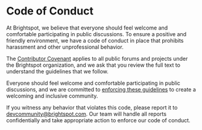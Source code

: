 # Code of Conduct

At Brightspot, we believe that everyone should feel welcome and comfortable participating in public discussions. To ensure a positive and friendly environment, we have a code of conduct in place that prohibits harassment and other unprofessional behavior. 

The [Contributor Covenant](https://www.contributor-covenant.org/version/2/0/code_of_conduct/) applies to all public forums and projects under the Brightspot organization, and we ask that you review the full text to understand the guidelines that we follow. 

Everyone should feel welcome and comfortable participating in public discussions, and we are committed to [enforcing these guidelines](https://www.contributor-covenant.org/version/2/0/code_of_conduct/#enforcement) to create a welcoming and inclusive community.

If you witness any behavior that violates this code, please report it to [devcommunity@brightspot.com](mailto:devcommunity@brightspot.com). Our team will handle all reports confidentially and take appropriate action to enforce our code of conduct.
